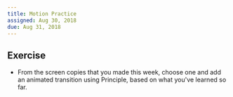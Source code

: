 ```yaml
---
title: Motion Practice
assigned: Aug 30, 2018
due: Aug 31, 2018
---
```



Exercise
--------

- From the screen copies that you made this week, choose one and add an animated transition using Principle, based on what you've learned so far.

